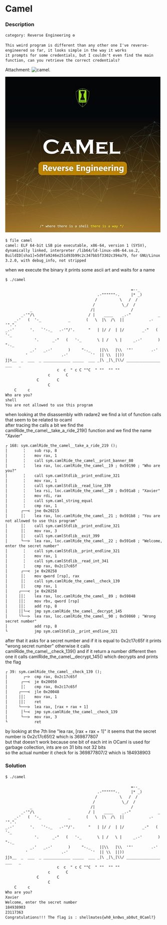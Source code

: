 # Camel

### Description
```
category: Reverse Engineering ⚙️ 

This weird program is different than any other one I've reverse-engineered so far, it looks simple in the way it works
it prompts for some credentials, but I couldn't even find the main function, can you retrieve the correct credentials?
```
Attachment: ![camel](./camel).<br>

![alt challenge](./camel.png)

```
$ file camel
camel: ELF 64-bit LSB pie executable, x86-64, version 1 (SYSV), dynamically linked, interpreter /lib64/ld-linux-x86-64.so.2,
BuildID[sha1]=5d9fa9246e251d93b99c2c347bb5f3302c394a79, for GNU/Linux 3.2.0, with debug_info, not stripped
```
when we execute the binary it prints some ascii art and waits for a name
```
$ ./camel

                                                        =--_
                                         .-""""""-.     |* _)
                                        /          \   /  /
                                       /            \_/  /
           _                          /|                /
       _-'"/\                        / |    ____    _.-"            _
    _-'   (  '-_            _       (   \  |\  /\  ||           .-'".".
_.-'       '.   `'-._   .-'"/'.      "   | |/ /  | |/        _-"   (   '-_
             '.      _-"   (   '-_       \ | /   \ |     _.-'       )     "-._
           _.'   _.-'       )     "-._    ||\\   |\\  '"'        .-'
         '               .-'          `'  || \\  ||))
jjs__  _  ___  _ ____________ _____  ___ _|\ _|\_|\\/ _______________  ___   _
                       c  c  " c C ""C  " ""  "" ""
                   c       C
              C        C
                   C
    C     c
Who are you?
shell
You are not allowed to use this program
```
when looking at the disassembly with radare2 we find a lot of function calls that seem to be related to ocaml<br>
after tracing the calls a bit we find the camlRide_the_camel__take_a_ride_219() function and we find the name "Xavier"<br>
```assembler
┌ 168: sym.camlRide_the_camel__take_a_ride_219 ();
│       ╎    sub rsp, 8
│       ╎    mov rax, 1
│       ╎    call sym.camlRide_the_camel__print_banner_80
│       ╎    lea rax, loc.camlRide_the_camel__19 ; 0x59190 ; "Who are you?"
│       ╎    call sym.camlStdlib__print_endline_321
│       ╎    mov rax, 1
│       ╎    call sym.camlStdlib__read_line_339
│       ╎    lea rsi, loc.camlRide_the_camel__20 ; 0x591a8 ; "Xavier"
│       ╎    mov rdi, rax
│       ╎    call sym.caml_string_equal
│       ╎    cmp rax, 1
│      ┌──<  jne 0x20215
│      │╎    lea rax, loc.camlRide_the_camel__21 ; 0x591b8 ; "You are not allowed to use this program"
│      │╎    call sym.camlStdlib__print_endline_321
│      │╎    mov rax, 3
│      │╎    call sym.camlStdlib__exit_399
│      └──>  lea rax, loc.camlRide_the_camel__22 ; 0x591e8 ; "Welcome, enter the secret number"
│       ╎    call sym.camlStdlib__print_endline_321
│       ╎    mov rax, 1
│       ╎    call sym.camlStdlib__read_int_341
│       ╎    cmp rax, 0x2c17c65f
│      ┌──<  je 0x20258
│      │╎    mov qword [rsp], rax
│      │╎    call sym.camlRide_the_camel__check_139
│      │╎    cmp rax, 1
│     ┌───<  je 0x20258
│     ││╎    lea rax, loc.camlRide_the_camel__89 ; 0x59848
│     ││╎    mov rbx, qword [rsp]
│     ││╎    add rsp, 8
│     ││└─<  jmp sym.camlRide_the_camel__decrypt_145
│     └└──>  lea rax, loc.camlRide_the_camel__90 ; 0x59860 ; "Wrong secret number"
│            add rsp, 8
└            jmp sym.camlStdlib__print_endline_321
```
after that it asks for a secret number and if it is equal to 0x2c17c65f it prints "wrong secret number" otherwise it calls<br>
camlRide_the_camel__check_139() and if it return a number different then one it calls camlRide_the_camel__decrypt_145()
which decrypts and prints the flag<br>
```assembler
┌ 39: sym.camlRide_the_camel__check_139 ();
│       ┌─>  cmp rax, 0x2c17c65f
│      ┌──<  je 0x20050
│      │╎    cmp rax, 0x2c17c65f
│     ┌───<  jle 0x20048
│     ││╎    mov rax, 1
│     ││╎    ret
│     └───>  lea rax, [rax + rax + 1]
│      │└─<  jmp sym.camlRide_the_camel__check_139
│      └──>  mov rax, 3
└            ret
```
by looking at the 7th line "lea rax, [rax + rax + 1]" it seems that the secret number is 0x2c17c65f/2 which is 369877807<br>
but that doesn't work because one bit of each int in OCaml is used for garbage collection, ints are on 31 bits not 32 bits<br>
so the actual number it check for is 369877807/2 which is 184938903<br>
### Solution
```
$ ./camel

                                                        =--_
                                         .-""""""-.     |* _)
                                        /          \   /  /
                                       /            \_/  /
           _                          /|                /
       _-'"/\                        / |    ____    _.-"            _
    _-'   (  '-_            _       (   \  |\  /\  ||           .-'".".
_.-'       '.   `'-._   .-'"/'.      "   | |/ /  | |/        _-"   (   '-_
             '.      _-"   (   '-_       \ | /   \ |     _.-'       )     "-._
           _.'   _.-'       )     "-._    ||\\   |\\  '"'        .-'
         '               .-'          `'  || \\  ||))
jjs__  _  ___  _ ____________ _____  ___ _|\ _|\_|\\/ _______________  ___   _
                       c  c  " c C ""C  " ""  "" ""
                   c       C
              C        C
                   C
    C     c
Who are you?
Xavier
Welcome, enter the secret number
184938903
23117363
Congratulations!!! The flag is : shellmates{wh0_kn0ws_ab0ut_0Caml?}
```
